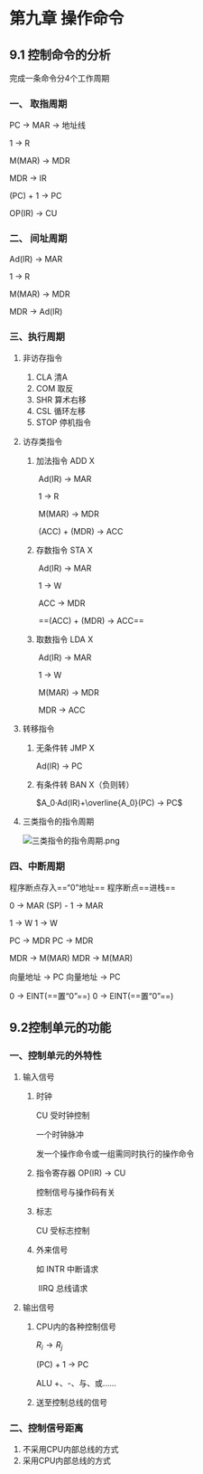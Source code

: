 # 第九章 操作命令

## 9.1 控制命令的分析

完成一条命令分4个工作周期

### 一、 取指周期

PC → MAR → 地址线

1 → R

M(MAR) → MDR

MDR → IR

(PC) + 1 → PC

OP(IR) → CU

### 二、 间址周期

Ad(IR) → MAR

1 → R

M(MAR) → MDR

MDR → Ad(IR)

### 三、执行周期

1. 非访存指令

   1. CLA     清A
   2. COM    取反    
   3. SHR    算术右移
   4. CSL     循环左移
   5. STOP    停机指令

2. 访存类指令

   1. 加法指令	ADD	X

      ​						Ad(IR) → MAR

      ​						1  → R

      ​						M(MAR) → MDR

      ​						(ACC) + (MDR) → ACC

   2. 存数指令	STA	X

      ​						Ad(IR) → MAR

      ​						1  → W

      ​						ACC → MDR

      ​						==(ACC) + (MDR) → ACC==

   3. 取数指令	LDA	X

      ​						Ad(IR) → MAR

      ​						1  → W

      ​						M(MAR) → MDR

      ​						MDR → ACC

3. 转移指令

   1. 无条件转	JMP	X

      Ad(IR) → PC

   2. 有条件转	BAN	X（负则转）

      $A_0·Ad(IR)+\overline{A_0}(PC) → PC$

4. 三类指令的指令周期

   ![三类指令的指令周期.png](https://gitee.com/ScottDemo/cloudimg/raw/master/专业课/计算机组成原理/ZeV7rTt93pLbUJC.png)

### 四、中断周期

程序断点存入==“0”地址==			程序断点==进栈==

0 → MAR										(SP) - 1 → MAR

1 → W											1 → W

PC → MDR									PC → MDR

MDR → M(MAR)						MDR → M(MAR)

向量地址 → PC						向量地址 → PC

0 → EINT(==置“0”==)						0 → EINT(==置“0”==)

## 9.2控制单元的功能

### 一、控制单元的外特性

1. 输入信号

   1. 时钟

      CU	受时钟控制

      一个时钟脉冲

      发一个操作命令或一组需同时执行的操作命令

   2. 指令寄存器    OP(IR) → CU

      控制信号与操作码有关

   3. 标志

      CU    受标志控制

   4. 外来信号

      如	INTR	中断请求

      ​			IIRQ	总线请求

2. 输出信号

   1. CPU内的各种控制信号

      $R_i → R_j$

      (PC) + 1 → PC

      ALU  +、-、与、或……

   2. 送至控制总线的信号


### 二、控制信号距离

1. 不采用CPU内部总线的方式
2. 采用CPU内部总线的方式























